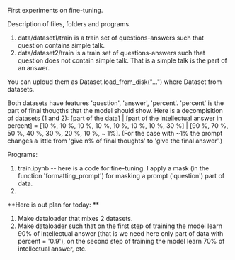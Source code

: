 First experiments on fine-tuning. 

Description of files, folders and programs. 

1. data/dataset1/train is a train set of questions-answers such that question contains simple talk. 
2. data/dataset2/train is a train set of questions-answers such that question does not contain simple talk. That is a simple talk is the part of an answer.

You can uploud them as Dataset.load_from_disk("...") where Dataset from datasets. 

Both datasets have features 'question', 'answer', 'percent'. 'percent' is the part of final thougths that the model should show. Here is a decompisition of datasets (1 and 2): [part of the data] | [part of the intellectual answer in percent] =
[10 %, 10 %, 10 %, 10 %, 10 %, 10 %, 10 %, 30 %] | [90 %, 70 %, 50 %, 40 %, 30 %, 20 %, 10 %, ~ 1%]. (For the case with ~1% the prompt changes a little from 'give n% of final thoughts' to 'give the final answer'.) 

Programs: 

1. train.ipynb -- here is a code for fine-tuning. I apply a mask (in the function 'formatting_prompt') for masking a prompt ('question') part of data.
2. 

**Here is out plan for today: **
1. Make dataloader that mixes 2 datasets.
2. Make dataloader such that on the first step of training the model learn 90% of intellectual answer (that is we need here only part of data with percent = '0.9'), on the second step of training the model learn 70% of intellectual answer, etc. 



